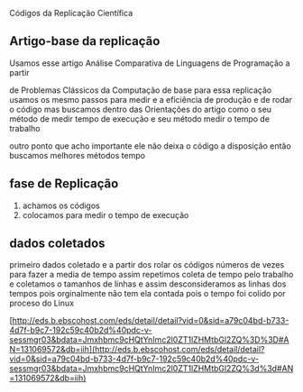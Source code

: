 Códigos da Replicação Científica

## Artigo-base da replicação

Usamos esse artigo Análise Comparativa de Linguagens de Programação a partir

de Problemas Clássicos da Computação de base para essa replicação usamos os mesmo passos para medir e a eficiência de produção e de rodar o código  mas buscamos dentro das Orientações  do artigo como o seu método de medir tempo de execução  e seu método medir o tempo de trabalho 

outro ponto que acho importante ele não deixa o código a disposição então buscamos melhores métodos tempo   

  

## fase de Replicação

1. achamos os códigos 
2. colocamos  para medir o tempo de execução 
## dados coletados

primeiro dados coletado e a partir dos rolar os códigos números de vezes para fazer a media de tempo  assim repetimos coleta de tempo pelo trabalho e coletamos o tamanhos de linhas e assim desconsideramos as linhas dos tempos pois orginalmente não tem ela contada pois o tempo foi colido por proceso do Linux


 [http://eds.b.ebscohost.com/eds/detail/detail?vid=0&sid=a79c04bd-b733-4d7f-b9c7-192c59c40b2d%40pdc-v-sessmgr03&bdata=Jmxhbmc9cHQtYnImc2l0ZT1lZHMtbGl2ZQ%3D%3D#AN=131069572&db=iih](http://eds.b.ebscohost.com/eds/detail/detail?vid=0&sid=a79c04bd-b733-4d7f-b9c7-192c59c40b2d%40pdc-v-sessmgr03&bdata=Jmxhbmc9cHQtYnImc2l0ZT1lZHMtbGl2ZQ%3d%3d#AN=131069572&db=iih)
